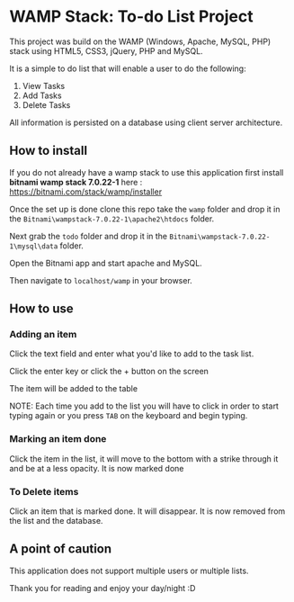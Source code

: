 # WAMP Stack: To-do List Project
This project was build on the WAMP (Windows, Apache, MySQL, PHP) stack using HTML5, CSS3, jQuery, PHP and MySQL.

It is a simple to do list that will enable a user to do the following:

1. View Tasks
2. Add Tasks
3. Delete Tasks

All information is persisted on a database using client server architecture.

## How to install
If you do not already have a wamp stack to use this application first install **bitnami wamp stack 7.0.22-1** here :  https://bitnami.com/stack/wamp/installer

Once the set up is done clone this repo take the `wamp` folder and drop it in the `Bitnami\wampstack-7.0.22-1\apache2\htdocs` folder.

Next grab the `todo` folder and drop it in the `Bitnami\wampstack-7.0.22-1\mysql\data` folder.

Open the Bitnami app and start apache and MySQL.

Then navigate to `localhost/wamp` in your browser.


## How to use

### Adding an item
Click the text field and enter what you'd like to add to the task list.

Click the enter key or click the + button on the screen

The item will be added to the table

NOTE: Each time you add to the list you will have to click in order to start typing again or you press `TAB` on the keyboard and begin typing.

### Marking an item done
Click the item in the list, it will move to the bottom with a strike through it and be at a less opacity. It is now marked done

### To Delete items
Click an item that is marked done. It will disappear. It is now removed from the list and the database.

## A point of caution
This application does not support multiple users or multiple lists.

Thank you for reading and enjoy your day/night :D
